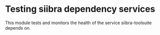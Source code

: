 # Testing siibra dependency services

This module tests and monitors the health of the service siibra-toolsuite depends on.